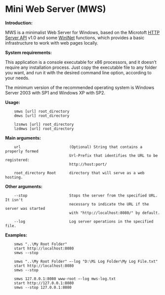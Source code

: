 # Mini Web Server (MWS)

**Introduction:**

MWS is a minimalist Web Server for Windows, based on the Microtoft [HTTP Server API](https://docs.microsoft.com/es-es/windows/win32/http/about-http-server-api) v1.0 and some [WinINet](https://docs.microsoft.com/es-es/windows/win32/wininet/about-wininet) functions, which provides a basic infrastructure to work with web pages locally.

**System requirements:** 

This application is a console executable for x86 processors, and it doesn’t require any installation process. Just copy the executable file to any folder you want, and run it with the desired command line option, according to your needs.

The minimum version of the recommended operating system is Windows Server 2003 with SP1 and Windows XP with SP2.

**Usage:**

        smws [url] root_directory
        dmws [url] root_directory

        lzsmws [url] root_directory
        lzdmws [url] root_directory
		
**Main arguments:**

        url                      (Optional) String that contains a properly formed
                                 Url-Prefix that identifies the URL to be registered:
                                 http://host:port/
								 
        root_directory Root      directory that will serve as a web hosting.

**Other arguments:**

        --stop                   Stops the server from the specified URL. It isn't
                                 necessary to indicate the URL if the server was started
                                 with "http://localhost:8080/" by default.
								 
        --log                    Log server operations in the specified file.
		
**Examples:**

        smws "..\My Root Folder"
        start http://localhost:8080
        smws --stop
		
        smws "..\My Root Folder" –-log "D:\Mi Log Folder\My Log File.txt"
        start http://localhost:8080
        smws --stop
		
        smws 127.0.0.1:8080 www-root –-log mws-log.txt
        start http://127.0.0.1:8080
        smws --stop 127.0.0.1:8080
		
